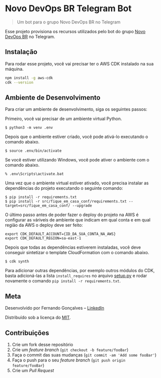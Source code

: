 # Novo DevOps BR Telegram Bot

> Um bot para o grupo Novo DevOps BR no Telegram

Esse projeto provisiona os recursos utilizados pelo bot do grupo [Novo DevOps BR](https://t.me/novodevopsbr) no Telegram.

## Instalação

Para rodar esse projeto, você vai precisar ter o AWS CDK instalado na sua máquina.

```sh
npm install -g aws-cdk
cdk --version
```

## Ambiente de Desenvolvimento

Para criar um ambiente de desenvolvimento, siga os seguintes passos:

Primeiro, você vai precisar de um ambiente virtual Python.

```
$ python3 -m venv .env
```

Depois que o ambiente estiver criado, você pode ativá-lo executando o comando abaixo.

```
$ source .env/bin/activate
```

Se você estiver utilizando Windows, você pode ativer o ambiente com o comando abaixo.

```
% .env\Scripts\activate.bat
```

Uma vez que o ambiente virtual estiver ativado, você precisa instalar as dependências do projeto executando o seguinte comando:

```
$ pip install -r requirements.txt
$ pip install -r src/fique_em_casa_conf/requirements.txt --target=src/fique_em_casa_conf/ --upgrade
```

O último passo antes de poder fazer o deploy do projeto na AWS é configurar as váriveis de ambiente que indicam em qual conta e em qual região da AWS o deploy deve ser feito:

```
export CDK_DEFAULT_ACCOUNT={ID_DA_SUA_CONTA_NA_AWS}
export CDK_DEFAULT_REGION=sa-east-1
```

Depois que todas as dependências estiverem instaladas, você deve conseguir sintetizar o template CloudFormation com o comando abaixo.

```
$ cdk synth
```

Para adicionar outras dependências, por exemplo outros módulos do CDK, basta adicioná-las a lista `install_requires` no arquivo [setup.py](setup.py) e rodar novamente o comando `pip install -r requirements.txt`.

## Meta

Desenvolvido por Fernando Gonçalves – [LinkedIn](https://www.linkedin.com/in/fgoncalves-io/)

Distribuído sob a licença do [MIT](LICENSE).

## Contribuições

1. Crie um fork desse repositório
2. Crie um _feature branch_ (`git checkout -b feature/fooBar`)
3. Faça o commit das suas mudanças (`git commit -am 'Add some fooBar'`)
4. Faça o push para o seu _feature branch_ (`git push origin feature/fooBar`)
5. Crie um _Pull Request_
